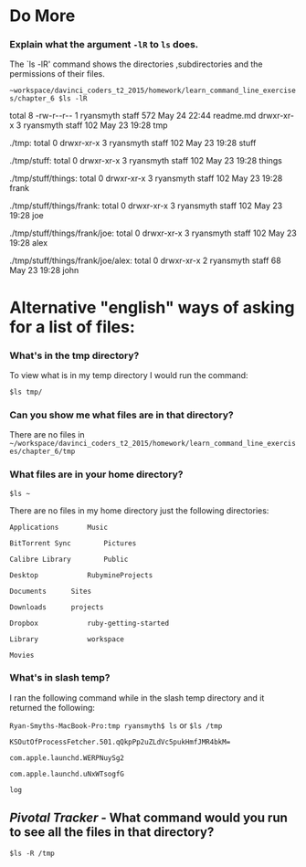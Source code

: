 # Do More

### Explain what the argument `-lR` to `ls` does.

The `ls -lR' command shows the directories ,subdirectories and the permissions of their files.

`~workspace/davinci_coders_t2_2015/homework/learn_command_line_exercises/chapter_6 $ls -lR`

total 8
-rw-r--r--  1 ryansmyth  staff  572 May 24 22:44 readme.md
drwxr-xr-x  3 ryansmyth  staff  102 May 23 19:28 tmp

./tmp:
total 0
drwxr-xr-x  3 ryansmyth  staff  102 May 23 19:28 stuff

./tmp/stuff:
total 0
drwxr-xr-x  3 ryansmyth  staff  102 May 23 19:28 things

./tmp/stuff/things:
total 0
drwxr-xr-x  3 ryansmyth  staff  102 May 23 19:28 frank

./tmp/stuff/things/frank:
total 0
drwxr-xr-x  3 ryansmyth  staff  102 May 23 19:28 joe

./tmp/stuff/things/frank/joe:
total 0
drwxr-xr-x  3 ryansmyth  staff  102 May 23 19:28 alex

./tmp/stuff/things/frank/joe/alex:
total 0
drwxr-xr-x  2 ryansmyth  staff  68 May 23 19:28 john


# Alternative "english" ways of asking for a list of files:

### What's in the tmp directory?

To view what is in my temp directory I would run the command:

`$ls tmp/`

### Can you show me what files are in that directory?

There are no files in `~/workspace/davinci_coders_t2_2015/homework/learn_command_line_exercises/chapter_6/tmp`

### What files are in your home directory?

`$ls ~`

There are no files in my home directory just the following directories:

`Applications		Music`

`BitTorrent Sync		Pictures`

`Calibre Library		Public`

`Desktop			RubymineProjects`

`Documents		Sites`

`Downloads		projects`

`Dropbox			ruby-getting-started`

`Library			workspace`

`Movies`

### What's in slash temp?

I ran the following command while in the slash temp directory and it returned the following:

`Ryan-Smyths-MacBook-Pro:tmp ryansmyth$ ls` or `$ls /tmp`

`KSOutOfProcessFetcher.501.qQkpPp2uZLdVc5pukHmfJMR4bkM=`

`com.apple.launchd.WERPNuySg2`

`com.apple.launchd.uNxWTsogfG`

`log`

## *Pivotal Tracker* - What command would you run to see all the files in that directory?

`$ls -R /tmp`
